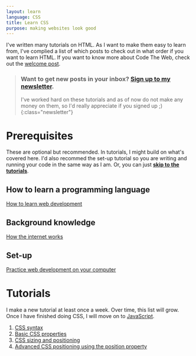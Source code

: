 ```yaml
---
layout: learn
language: CSS
title: Learn CSS
purpose: making websites look good
---
```

I've written many tutorials on HTML. As I want to make them easy to learn from, I've complied a list of which posts to check out in what order if you want to learn HTML. If you want to know more about Code The Web, check out the [welcome post][welcome].

> ### Want to get new posts in your inbox? [Sign up to my newsletter][newsletter].
> I've worked hard on these tutorials and as of now do not make any money on them, so I'd really appreciate if you signed up ;)
{:class="newsletter"}

# Prerequisites
These are optional but recommended. In tutorials, I might build on what's covered here. I'd also recommed the set-up tutorial so you are writing and running your code in the same way as I am. Or, you can just **[skip to the tutorials](#tutorials)**.
## How to learn a programming language
[How to learn web development][p1]

## Background knowledge
[How the internet works][p2]

## Set-up
[Practice web development on your computer][p3]

# Tutorials
I make a new tutorial at least once a week. Over time, this list will grow. Once I have finished doing CSS, I will move on to [JavaScript][js].
1. [CSS syntax][t1]
2. [Basic CSS properties][t2]
3. [CSS sizing and positioning][t3]
4. [Advanced CSS positioning using the position property][t4]

[newsletter]: {{site.newsletter}}

[welcome]: /2017/09/29/welcome/
[p1]: /2017/10/04/how-to-learn-web-development/
[p2]: /2017/10/05/how-the-internet-works/
[p3]: /2017/10/06/web-development-on-your-computer/

[t1]: /2017/11/11/css-syntax/
[t2]: /2017/11/15/basic-css-properties/
[t3]: /2017/11/17/css-sizing-and-positioning/
[t4]: /2017/11/21/css-position-property/

[js]: /learn/javascript

[newsletter]: {{site.newsletter}}